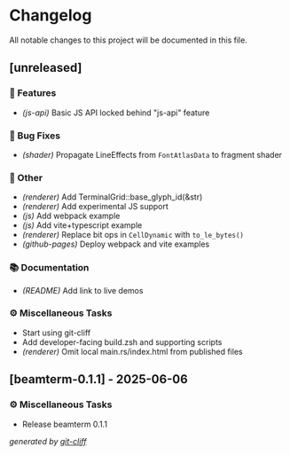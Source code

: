 # Changelog

All notable changes to this project will be documented in this file.

## [unreleased]

### 🚀 Features

- *(js-api)* Basic JS API locked behind "js-api" feature

### 🐛 Bug Fixes

- *(shader)* Propagate LineEffects from `FontAtlasData` to fragment shader

### 💼 Other

- *(renderer)* Add TerminalGrid::base_glyph_id(&str)
- *(renderer)* Add experimental JS support
- *(js)* Add webpack example
- *(js)* Add vite+typescript example
- *(renderer)* Replace bit ops in `CellDynamic` with `to_le_bytes()`
- *(github-pages)* Deploy webpack and vite examples

### 📚 Documentation

- *(README)* Add link to live demos

### ⚙️ Miscellaneous Tasks

- Start using git-cliff
- Add developer-facing build.zsh and supporting scripts
- *(renderer)* Omit local main.rs/index.html from published files

## [beamterm-0.1.1] - 2025-06-06

### ⚙️ Miscellaneous Tasks

- Release beamterm 0.1.1


*generated by [git-cliff](https://git-cliff.org/docs/)*

